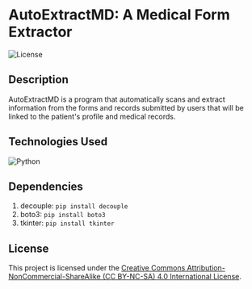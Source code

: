 # AutoExtractMD: A Medical Form Extractor

![License](https://i.creativecommons.org/l/by-nc-sa/4.0/88x31.png)

## Description
AutoExtractMD is a program that automatically scans and extract information from the forms and records submitted by users that will be linked to the patient's profile and medical records.

## Technologies Used
![Python](https://img.shields.io/badge/Python-9bfe87?style=for-the-badge&logo=python&logoColor=darkgreen)

## Dependencies
1. decouple: `pip install decouple`
2. boto3: `pip install boto3`
3. tkinter: `pip install tkinter`

## License
This project is licensed under the [Creative Commons Attribution-NonCommercial-ShareAlike (CC BY-NC-SA) 4.0 International License](https://creativecommons.org/licenses/by-nc-sa/4.0/).
